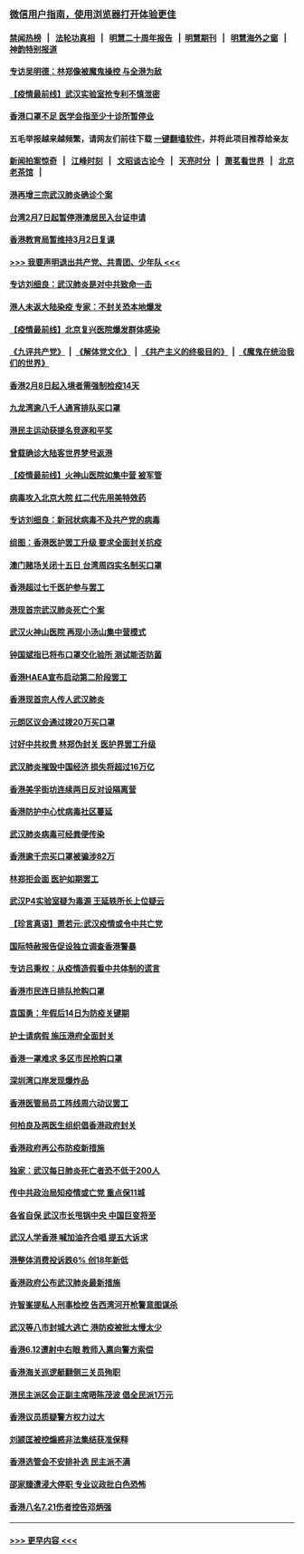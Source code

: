 ### [微信用户指南，使用浏览器打开体验更佳](https://github.com/gfw-breaker/banned-news1/blob/master/indexes/wechat-guide.md?t=0)
#### [禁闻热榜](热点新闻.md?t=0)  &nbsp;&nbsp;|&nbsp;&nbsp; [法轮功真相](https://github.com/gfw-breaker/truth/blob/master/README.md?t=0) &nbsp;&nbsp;|&nbsp;&nbsp; [明慧二十周年报告](https://github.com/gfw-breaker/mh-reports/blob/master/README.md?t=0) &nbsp;&nbsp;|&nbsp;&nbsp;[明慧期刊](https://github.com/gfw-breaker/mh-qikan) &nbsp;&nbsp;|&nbsp;&nbsp; [明慧海外之窗](https://github.com/gfw-breaker/mh-news/blob/master/README.md?t=0) &nbsp;&nbsp;|&nbsp;&nbsp; [神韵特别报道](https://github.com/gfw-breaker/mh-news/blob/master/shenyun.md?t=0)
#### [专访吴明德：林郑像被魔鬼操控 与全港为敌](../pages/nsc415/n11852734.md?t=02080833) 
#### [【疫情最前线】武汉实验室抢专利不慎泄密](../pages/nsc415/n11850310.md?t=02080833) 
#### [香港口罩不足 医学会指至少十诊所暂停业](../pages/nsc415/n11850301.md?t=02080833) 
#### 五毛举报越来越频繁，请网友们前往下载 [一键翻墙软件](https://github.com/gfw-breaker/ssr-accounts)，并将此项目推荐给亲友
#### [新闻拍案惊奇](https://github.com/gfw-breaker/banned-news1/blob/master/pages/link4.md) &nbsp;&nbsp;|&nbsp;&nbsp; [江峰时刻](https://github.com/gfw-breaker/banned-news1/blob/master/pages/link4.md) &nbsp;&nbsp;|&nbsp;&nbsp; [文昭谈古论今](https://github.com/gfw-breaker/banned-news1/blob/master/pages/link4.md) &nbsp;&nbsp;|&nbsp;&nbsp; [天亮时分](https://github.com/gfw-breaker/banned-news1/blob/master/pages/link4.md) &nbsp;&nbsp;|&nbsp;&nbsp; [萧茗看世界](https://github.com/gfw-breaker/banned-news1/blob/master/pages/link4.md) &nbsp;&nbsp;|&nbsp;&nbsp; [北京老茶馆](https://github.com/gfw-breaker/banned-news1/blob/master/pages/link4.md) &nbsp;&nbsp;|&nbsp;&nbsp; 
#### [港再增三宗武汉肺炎确诊个案](../pages/nsc415/n11850328.md?t=02080833) 
#### [台湾2月7日起暂停港澳居民入台证申请](../pages/nsc415/n11850304.md?t=02080833) 
#### [香港教育局暂维持3月2日复课](../pages/nsc415/n11850260.md?t=02080833) 
#### [>>> 我要声明退出共产党、共青团、少年队 <<<](https://github.com/begood0513/goodnews/blob/master/quit/letter.md) 
#### [专访刘细良：武汉肺炎是对中共致命一击](../pages/nsc415/n11849934.md?t=02080833) 
#### [港人未返大陆染疫 专家：不封关恐本地爆发](../pages/nsc415/n11848021.md?t=02080833) 
#### [【疫情最前线】北京复兴医院爆发群体感染](../pages/nsc415/n11847626.md?t=02080833) 
#### [《九评共产党》](https://github.com/begood0513/9ping.md/blob/master/README.md) &nbsp;|&nbsp; [《解体党文化》](../../../../jtdwh.md/blob/master/README.md)  &nbsp;|&nbsp; [《共产主义的终极目的》](../../../../gczydzjmd.md/blob/master/README.md) &nbsp;|&nbsp; [《魔鬼在统治我们的世界》](../../../../mgztzwmdsj.md/blob/master/README.md) 
#### [香港2月8日起入境者需强制检疫14天](../pages/nsc415/n11847658.md?t=02080833) 
#### [九龙湾逾八千人通宵排队买口罩](../pages/nsc415/n11847647.md?t=02080833) 
#### [港民主运动获提名竞逐和平奖](../pages/nsc415/n11847633.md?t=02080833) 
#### [曾载确诊大陆客世界梦号返港](../pages/nsc415/n11847608.md?t=02080833) 
#### [【疫情最前线】火神山医院如集中营 被军管](../pages/nsc415/n11847524.md?t=02080833) 
#### [病毒攻入北京大院 红二代先用美特效药](../pages/nsc415/n11847427.md?t=02080833) 
#### [专访刘细良：新冠状病毒不及共产党的病毒](../pages/nsc415/n11847164.md?t=02080833) 
#### [组图：香港医护罢工升级 要求全面封关抗疫](../pages/nsc415/n11844107.md?t=02080833) 
#### [澳门赌场关闭十五日 台湾周四实名制买口罩](../pages/nsc415/n11845083.md?t=02080833) 
#### [香港超过七千医护参与罢工](../pages/nsc415/n11845051.md?t=02080833) 
#### [港现首宗武汉肺炎死亡个案](../pages/nsc415/n11844998.md?t=02080833) 
#### [武汉火神山医院 再现小汤山集中营模式](../pages/nsc415/n11844763.md?t=02080833) 
#### [钟国斌指已将布口罩交化验所 测试能否防菌](../pages/nsc415/n11842783.md?t=02080833) 
#### [香港HAEA宣布启动第二阶段罢工](../pages/nsc415/n11842723.md?t=02080833) 
#### [香港现首宗人传人武汉肺炎](../pages/nsc415/n11842766.md?t=02080833) 
#### [元朗区议会通过拨20万买口罩](../pages/nsc415/n11842754.md?t=02080833) 
#### [讨好中共权贵 林郑伪封关 医护界罢工升级](../pages/nsc415/n11842359.md?t=02080833) 
#### [武汉肺炎摧毁中国经济 损失将超过16万亿](../pages/nsc415/n11839723.md?t=02080833) 
#### [香港美孚街坊连续两日反对设隔离营](../pages/nsc415/n11839962.md?t=02080833) 
#### [香港防护中心忧病毒社区蔓延](../pages/nsc415/n11839933.md?t=02080833) 
#### [武汉肺炎病毒可经粪便传染](../pages/nsc415/n11839939.md?t=02080833) 
#### [香港逾千宗买口罩被骗涉82万](../pages/nsc415/n11839914.md?t=02080833) 
#### [林郑拒会面 医护如期罢工](../pages/nsc415/n11839892.md?t=02080833) 
#### [武汉P4实验室疑为毒源 王延轶所长上位疑云](../pages/nsc415/n11835543.md?t=02080833) 
#### [【珍言真语】萧若元:武汉疫情或令中共亡党](../pages/nsc415/n11829394.md?t=02080833) 
#### [国际特赦报告促设独立调查香港警暴](../pages/nsc415/n11833845.md?t=02080833) 
#### [专访吕秉权：从疫情造假看中共体制的谎言](../pages/nsc415/n11833813.md?t=02080833) 
#### [香港市民连日排队抢购口罩](../pages/nsc415/n11833794.md?t=02080833) 
#### [袁国勇：年假后14日为防疫关键期](../pages/nsc415/n11831088.md?t=02080833) 
#### [护士请病假 施压港府全面封关](../pages/nsc415/n11831030.md?t=02080833) 
#### [香港一罩难求 多区市民抢购口罩](../pages/nsc415/n11831002.md?t=02080833) 
#### [深圳湾口岸发现爆炸品](../pages/nsc415/n11828802.md?t=02080833) 
#### [香港医管局员工阵线周六动议罢工](../pages/nsc415/n11828762.md?t=02080833) 
#### [何柏良及两医生组织倡香港政府封关](../pages/nsc415/n11828749.md?t=02080833) 
#### [香港政府再公布防疫新措施](../pages/nsc415/n11828716.md?t=02080833) 
#### [独家：武汉每日肺炎死亡者恐不低于200人](../pages/nsc415/n11828240.md?t=02080833) 
#### [传中共政治局知疫情或亡党 重点保11城](../pages/nsc415/n11828145.md?t=02080833) 
#### [各省自保 武汉市长甩锅中央 中国巨变将至](../pages/nsc415/n11828021.md?t=02080833) 
#### [武汉人学香港 喊加油齐合唱 提五大诉求](../pages/nsc415/n11827046.md?t=02080833) 
#### [港整体消费投诉跌6% 创18年新低](../pages/nsc415/n11817280.md?t=02080833) 
#### [香港政府公布武汉肺炎最新措施](../pages/nsc415/n11817152.md?t=02080833) 
#### [许智峯提私人刑事检控 告西湾河开枪警意图谋杀](../pages/nsc415/n11817132.md?t=02080833) 
#### [武汉等八市封城大逃亡 港防疫被批太慢太少](../pages/nsc415/n11817058.md?t=02080833) 
#### [香港6.12遭射中右眼 教师入禀向警方索偿](../pages/nsc415/n11814678.md?t=02080833) 
#### [香港海关巡逻艇翻侧三关员殉职](../pages/nsc415/n11814604.md?t=02080833) 
#### [港民主派区会正副主席晤陈茂波 倡全民派1万元](../pages/nsc415/n11814582.md?t=02080833) 
#### [香港议员质疑警方权力过大](../pages/nsc415/n11814560.md?t=02080833) 
#### [刘颕匡被控煽惑非法集结获准保释](../pages/nsc415/n11811727.md?t=02080833) 
#### [香港选管会不安排补选 民主派不满](../pages/nsc415/n11811691.md?t=02080833) 
#### [邵家臻遭浸大停职 专业议政批白色恐怖](../pages/nsc415/n11811670.md?t=02080833) 
#### [香港八名7.21伤者控告邓炳强](../pages/nsc415/n11811623.md?t=02080833) 

----
#### [ >>> 更早内容 <<< ](../indexes/nsc415-earlier.md)
